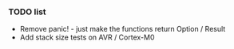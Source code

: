 ### TODO list

- Remove panic! - just make the functions return Option / Result
- Add stack size tests on AVR / Cortex-M0
